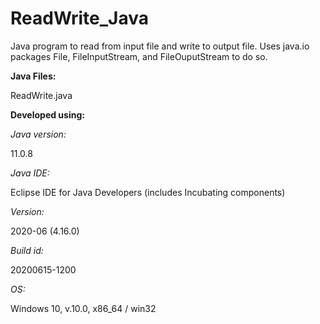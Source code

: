 # ReadWrite_Java

Java program to read from input file and write to output file. Uses java.io packages File, FileInputStream, and FileOuputStream to do so.


**Java Files:** 

ReadWrite.java

**Developed using:**

*Java version:*

11.0.8

*Java IDE:*

Eclipse IDE for Java Developers (includes Incubating components)

*Version:*

2020-06 (4.16.0)

*Build id:*

20200615-1200

*OS:*

Windows 10, v.10.0, x86_64 / win32
